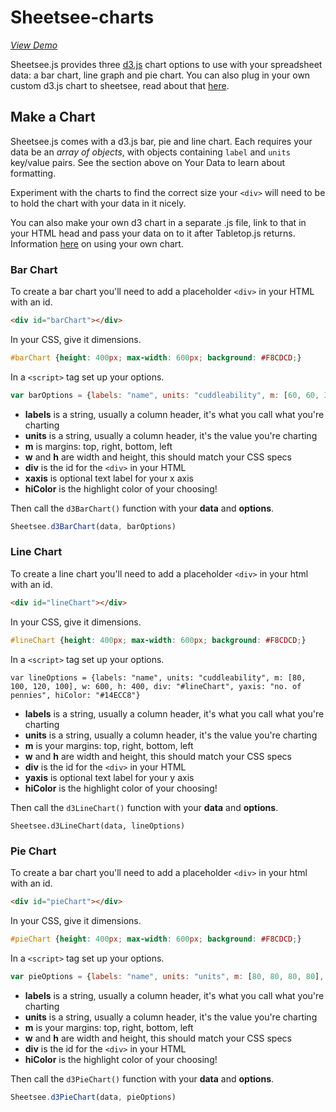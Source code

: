 # Sheetsee-charts

_[View Demo](/demos/demo-chart.html)_

Sheetsee.js provides three [d3.js](http://d3js.org/) chart options to use with your spreadsheet data: a bar chart, line graph and pie chart. You can also plug in your own custom d3.js chart to sheetsee, read about that [here](custom-charts.md).

## Make a Chart

Sheetsee.js comes with a d3.js bar, pie and line chart. Each requires your data be an _array of objects_, with objects containing `label` and `units` key/value pairs. See the section above on Your Data to learn about formatting.

Experiment with the charts to find the correct size your `<div>` will need to be to hold the chart with your data in it nicely.

You can also make your own d3 chart in a separate .js file, link to that in your HTML head and pass your data on to it after Tabletop.js returns. Information [here](docs/custom-charts.md) on using your own chart.

### Bar Chart

To create a bar chart you'll need to add a placeholder `<div>` in your HTML with an id.

```HTML
<div id="barChart"></div>
```

In your CSS, give it dimensions.

```CSS
#barChart {height: 400px; max-width: 600px; background: #F8CDCD;}
```

In a `<script>` tag set up your options.

```javascript
var barOptions = {labels: "name", units: "cuddleability", m: [60, 60, 30, 150], w: 600, h: 400, div: "#barChart", xaxis: "no. of pennies", hiColor: "#FF317D"}
```

* **labels** is a string, usually a column header, it's what you call what you're charting
* **units** is a string, usually a column header, it's the value you're charting
* **m** is margins: top, right, bottom, left
* **w** and **h** are width and height, this should match your CSS specs
* **div** is the id for the `<div>` in your HTML
* **xaxis** is optional text label for your x axis
* **hiColor** is the highlight color of your choosing!

Then call the `d3BarChart()` function with your **data** and **options**.

```javascript
Sheetsee.d3BarChart(data, barOptions)
```

### Line Chart

To create a line chart you'll need to add a placeholder `<div>` in your html with an id.

```HTML
<div id="lineChart"></div>
```

In your CSS, give it dimensions.

```CSS
#lineChart {height: 400px; max-width: 600px; background: #F8CDCD;}
```

In a `<script>` tag set up your options.

```
var lineOptions = {labels: "name", units: "cuddleability", m: [80, 100, 120, 100], w: 600, h: 400, div: "#lineChart", yaxis: "no. of pennies", hiColor: "#14ECC8"}
```

* **labels** is a string, usually a column header, it's what you call what you're charting
* **units** is a string, usually a column header, it's the value you're charting
* **m** is your margins: top, right, bottom, left
* **w** and **h** are width and height, this should match your CSS specs
* **div** is the id for the `<div>` in your HTML
* **yaxis** is optional text label for your y axis
* **hiColor** is the highlight color of your choosing!

Then call the `d3LineChart()` function with your **data** and **options**.

```
Sheetsee.d3LineChart(data, lineOptions)
```

### Pie Chart

To create a bar chart you'll need to add a placeholder `<div>` in your html with an id.

```HTML
<div id="pieChart"></div>
```
In your CSS, give it dimensions.

```CSS
#pieChart {height: 400px; max-width: 600px; background: #F8CDCD;}
```

In a `<script>` tag set up your options.

```javascript
var pieOptions = {labels: "name", units: "units", m: [80, 80, 80, 80], w: 600, h: 400, div: "#pieChart", hiColor: "#14ECC8"}
```

* **labels** is a string, usually a column header, it's what you call what you're charting
* **units** is a string, usually a column header, it's the value you're charting
* **m** is your margins: top, right, bottom, left
* **w** and **h** are width and height, this should match your CSS specs
* **div** is the id for the `<div>` in your HTML
* **hiColor** is the highlight color of your choosing!

Then call the `d3PieChart()` function with your **data** and **options**.

```javascript
Sheetsee.d3PieChart(data, pieOptions)
```
